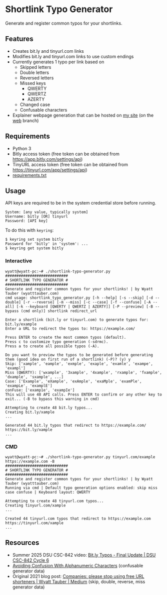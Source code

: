 # Shortlink Typo Generator
Generate and register common typos for your shortlinks.

## Features
* Creates bit.ly and tinyurl.com links
* Modifies bit.ly and tinyurl.com links to use custom endings
* Currently generates 1 typo per link based on
  * Skipped letters
  * Double letters
  * Reversed letters
  * Missed keys
    * QWERTY
    * QWERTZ
    * AZERTY
  * Changed case
  * Confusable characters
* Explainer webpage generation that can be hosted on [my site](https://github.com/wwt9829/bit.ly-typos) (on the [web](https://github.com/wwt9829/bit.ly-typos/tree/web) branch)

## Requirements
* Python 3
* Bitly access token (free token can be obtained from https://app.bitly.com/settings/api)
* TinyURL access token (free token can be obtained from https://tinyurl.com/app/settings/api)
* [requirements.txt](./requirements.txt)

## Usage
API keys are required to be in the system credential store before running.
```
System: [any value, typically system]
Username: bitly [OR] tinyurl
Password: [API key]
```

To do this with `keyring`:
```
$ keyring set system bitly
Password for 'bitly' in 'system': ...
$ keyring get system bitly
```

### Interactive
```
wyatt@wyatt-pc:~# ./shortlink-typo-generator.py
############################
# SHORTLINK TYPO GENERATOR #
############################
Generate and register common typos for your shortlinks! | by Wyatt Tauber (wyatttauber.com)
cmd usage: shortlink_typo_generator.py [-h --help] [-s --skip] [-d --double] [-r --reverse] [-m --miss] [-c --case] [-f --confuse] [-A --all] [-k --keyboard [QWERTY | QWERTZ | AZERTY]] [-P --preview] [-B --bypass (cmd only)] shortlink redirect_url

Enter a shortlink (bit.ly or tinyurl.com) to generate typos for: bit.ly/example
Enter a URL to redirect the typos to: https://example.com/

Press ENTER to create the most common typos (default).
Press c to customize typo generation (-sdrmc).
Press a to create all possible typos (-A).

Do you want to preview the typos to be generated before generating them (good idea on first run of a shortlink) (-P)? (y) y
Skip: ['xample', 'eample', 'exmple', 'exaple', 'examle', 'exampe', 'exampl']
Miss (QWERTY): ['wxample', '3xample', '4xample', 'rxample', 'fxample', 'dxample', 'sxample', ...]
Case: ['Example', 'eXample', 'exAmple', 'exaMple', 'examPle', 'exampLe', 'examplE']
conFuse: ['examp1e', 'exampIe']
This will use 48 API calls. Press ENTER to confirm or any other key to exit... (-B to bypass this warning in cmd) 

Attempting to create 48 bit.ly typos...
Creating bit.ly/xample
...

Generated 44 bit.ly typos that redirect to https://example.com/
https://bit.ly/xample
...
```

### CMD
```
wyatt@wyatt-pc:~# ./shortlink-typo-generator.py tinyurl.com/example https://example.com -B
############################
# SHORTLINK TYPO GENERATOR #
############################
Generate and register common typos for your shortlinks! | by Wyatt Tauber (wyatttauber.com)
Running via cmd | Default typo generation options enabled: skip miss case confuse | Keyboard layout: QWERTY 

Attempting to create 48 tinyurl.com typos...
Creating tinyurl.com/xample
...

Created 44 tinyurl.com typos that redirect to https://example.com
https://tinyurl.com/xample
...
```

## Resources
* Summer 2025 DSU CSC-842 video: [Bit.ly Typos - Final Update | DSU CSC-842 Cycle 6](https://youtu.be/aQl9rtmKbxw)
* [Avoiding Confusion With Alphanumeric Characters](https://pmc.ncbi.nlm.nih.gov/articles/PMC3541865/) (confusable generator data)
* Original 2021 blog post: [Companies: please stop using free URL shorteners | Wyatt Tauber | Medium](https://blog.wyatttauber.com/companies-please-stop-using-free-url-shorteners-especially-for-pii-forms-a32579e47b99) (skip, double, reverse, miss generator data)
